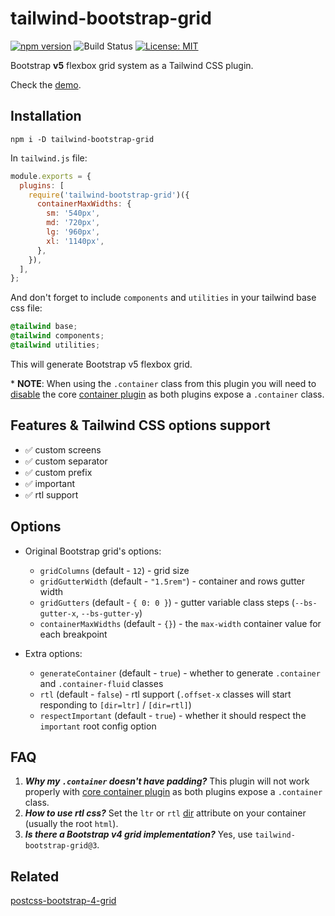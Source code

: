 # tailwind-bootstrap-grid

[![npm version][version-badge]][version]
![Build Status](https://github.com/karolis-sh/tailwind-bootstrap-grid/workflows/Node.js%20CI/badge.svg)
[![License: MIT][license-badge]][license]

Bootstrap **v5** flexbox grid system as a Tailwind CSS plugin.

Check the [demo](https://tailwind-bootstrap-grid.netlify.app/).

## Installation

```shell
npm i -D tailwind-bootstrap-grid
```

In `tailwind.js` file:

```js
module.exports = {
  plugins: [
    require('tailwind-bootstrap-grid')({
      containerMaxWidths: {
        sm: '540px',
        md: '720px',
        lg: '960px',
        xl: '1140px',
      },
    }),
  ],
};
```

And don't forget to include `components` and `utilities` in your tailwind base
css file:

```css
@tailwind base;
@tailwind components;
@tailwind utilities;
```

This will generate Bootstrap v5 flexbox grid.

\* **NOTE**: When using the `.container` class from this plugin you will need to
[disable](https://tailwindcss.com/docs/container#disabling-entirely) the core
[container plugin](https://tailwindcss.com/docs/container/) as both plugins
expose a `.container` class.

## Features & Tailwind CSS options support

- ✅ custom screens
- ✅ custom separator
- ✅ custom prefix
- ✅ important
- ✅ rtl support

## Options

- Original Bootstrap grid's options:

  - `gridColumns` (default - `12`) - grid size
  - `gridGutterWidth` (default - `"1.5rem"`) - container and rows gutter width
  - `gridGutters` (default - `{ 0: 0 }`) - gutter variable class steps
    (`--bs-gutter-x`, `--bs-gutter-y`)
  - `containerMaxWidths` (default - `{}`) - the `max-width` container value for
    each breakpoint

- Extra options:
  - `generateContainer` (default - `true`) - whether to generate `.container` and
    `.container-fluid` classes
  - `rtl` (default - `false`) - rtl support (`.offset-x` classes will start
    responding to `[dir=ltr]` / `[dir=rtl]`)
  - `respectImportant` (default - `true`) - whether it should respect the `important`
    root config option

## FAQ

1. _**Why my `.container` doesn't have padding?**_ This plugin will not work properly
   with [core container plugin](https://tailwindcss.com/docs/container/) as both
   plugins expose a `.container` class.
1. _**How to use rtl css?**_ Set the `ltr` or `rtl` [dir](https://www.w3schools.com/tags/att_global_dir.asp)
   attribute on your container (usually the root `html`).
1. _**Is there a Bootstrap v4 grid implementation?**_ Yes, use `tailwind-bootstrap-grid@3`.

## Related

[postcss-bootstrap-4-grid](https://github.com/johnwatkins0/postcss-bootstrap-4-grid)

[version-badge]: https://badge.fury.io/js/tailwind-bootstrap-grid.svg
[version]: https://www.npmjs.com/package/tailwind-bootstrap-grid
[license-badge]: https://img.shields.io/badge/License-MIT-yellow.svg
[license]: https://opensource.org/licenses/MIT
